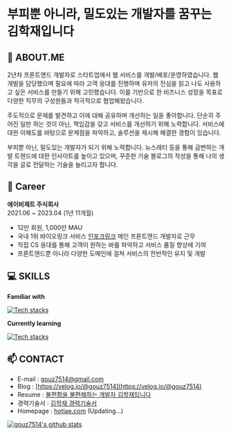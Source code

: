 # 부피뿐 아니라, 밀도있는 개발자를 꿈꾸는 김학재입니다

## 💬 ABOUT.ME
2년차 프론트엔드 개발자로 스타트업에서 웹 서비스를 개발/배포/운영하였습니다.
웹 개발을 담당했으며 필요에 따라 고객 응대를 진행하며 유저의 진심을 읽고 나도 사용하고 싶은 서비스를 만들기
위해 고민했습니다. 이를 기반으로 한 비즈니스 성장을 목표로 다양한 직무의 구성원들과 적극적으로 협업해왔습니다.

주도적으로 문제를 발견하고 이에 대해 공유하며 개선하는 일을 좋아합니다.
단순히 주어진 일만 하는 것이 아닌, 책임감을 갖고 서비스를 개선하기 위해 노력합니다.
서비스에 대한 이해도를 바탕으로 문제점을 파악하고, 솔루션을 제시해 해결한 경험이 있습니다.

부피뿐 아닌, 밀도있는 개발자가 되기 위해 노력합니다. 뉴스레터 등을 통해 급변하는 개발 트렌드에 대한 인사이트를
높이고 있으며, 꾸준한 기술 블로그의 작성을 통해 나의 생각을 글로 전달하는 기술을 늘리고자 합니다. 


## 💾 Career
**에이비제트 주식회사**<br />
2021.06 ~ 2023.04 (1년 11개월)
- 12만 회원, 1,000만 MAU
- 국내 1위 바이오링크 서비스 [인포크링크](https://link.inpock.co.kr) 메인 프론트엔드 개발자로 근무
- 직접 CS 응대를 통해 고객이 원하는 바를 파악하고 서비스 품질 향상에 기여
- 프론트엔드뿐 아니라 다양한 도메인에 걸쳐 서비스의 전반적인 유지 및 개발


## 💻 SKILLS
**Familiar with**

[![Tech stacks](https://skillicons.dev/icons?i=js,ts,react,nextjs,vue,nuxtjs,webpack,aws)](https://skillicons.dev)

**Currently learning**

[![Tech stacks](https://skillicons.dev/icons?i=react,nextjs,firebase)](https://skillicons.dev)


## 📫 CONTACT
* E-mail : [gouz7514@gmail.com](gouz7514@gmail.com)
* Blog : [https://velog.io/@gouz7514](https://velog.io/@gouz7514)
* Resume : [불편함을 불편해하는 개발자 김학재입니다](https://drive.google.com/file/d/1GZzkF9ad2DBQwQdn50VBbeOHR19E2KAx/view?usp=sharing)
* 경력기술서 : [김학재 경력기술서](https://drive.google.com/file/d/1HmfsU7fkkfrJHLwgKJ3N2jv2cOzlNv7P/view?usp=sharing)
* Homepage : [hotjae.com](https://hotjae.com) (Updating...)


[![gouz7514's github stats](https://github-readme-stats-gouz7514.vercel.app/api?username=gouz7514)](https://github.com/anuraghazra/github-readme-stats)

<!--
**gouz7514/gouz7514** is a ✨ _special_ ✨ repository because its `README.md` (this file) appears on your GitHub profile.

Here are some ideas to get you started:

- 🔭 I’m currently working on ...
- 🌱 I’m currently learning ...
- 👯 I’m looking to collaborate on ...
- 🤔 I’m looking for help with ...
- 💬 Ask me about ...
- 📫 How to reach me: ...
- 😄 Pronouns: ...
- ⚡ Fun fact: ...
-->
